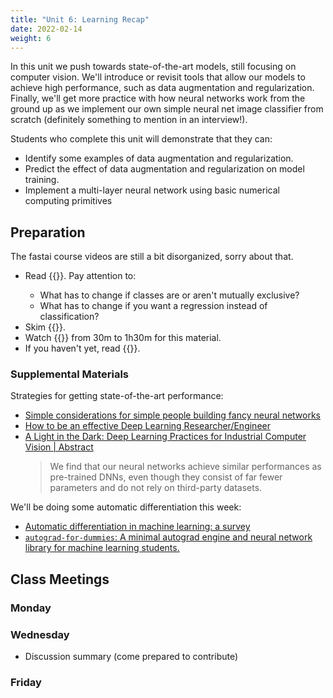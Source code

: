 ```yaml
---
title: "Unit 6: Learning Recap"
date: 2022-02-14
weight: 6
---
```


In this unit we push towards state-of-the-art models, still focusing on computer vision. We'll introduce or revisit tools that allow our models to achieve high performance, such as data augmentation and regularization. Finally, we'll get more practice with how neural networks work from the ground up as we implement our own simple neural net image classifier from scratch (definitely something to mention in an interview!).

Students who complete this unit will demonstrate that they can:

- Identify some examples of data augmentation and regularization.
- Predict the effect of data augmentation and regularization on model training.
- Implement a multi-layer neural network using basic numerical computing primitives

## Preparation

The fastai course videos are still a bit disorganized, sorry about that.

- Read {{<fastbook num="6" nbname="06_multicat.ipynb">}}. Pay attention to:
  - What has to change if classes are or aren't mutually exclusive?
  - What has to change if you want a regression instead of classification?
- Skim {{<fastbook num="7" nbname="07_sizing_and_tta.ipynb">}}.
- Watch {{<fastvideo num="6">}} from 30m to 1h30m for this material.
- If you haven't yet, read {{<fastbook num="17" nbname="17_foundations.ipynb">}}.

### Supplemental Materials

Strategies for getting state-of-the-art performance:

- [Simple considerations for simple people building fancy neural networks](https://huggingface.co/blog/simple-considerations)
- [How to be an effective Deep Learning Researcher/Engineer](https://www.dropbox.com/s/3iv93falplmt0yc/8_effective_dl.pdf?dl=0)
- [A Light in the Dark: Deep Learning Practices for Industrial Computer Vision | Abstract](https://arxiv.org/abs/2201.02028)
  > We find that our neural networks achieve similar performances as pre-trained DNNs, even though they consist of far fewer parameters and do not rely on third-party datasets.

We'll be doing some automatic differentiation this week:

- [Automatic differentiation in machine learning: a survey](https://arxiv.org/abs/1502.05767)
- [`autograd-for-dummies`: A minimal autograd engine and neural network library for machine learning students.](https://github.com/malwaredllc/autograd-for-dummies)

## Class Meetings

### Monday


### Wednesday

- Discussion summary (come prepared to contribute)

### Friday

